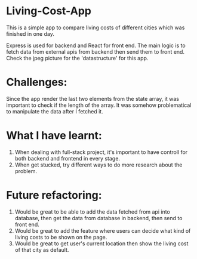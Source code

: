 # Living-Cost-App
This is a simple app to compare living costs of different cities which was finished in one day.

Express is used for backend and React for front end. The main logic is to fetch data from external apis from backend then send them to front end.
Check the jpeg picture for the 'datastructure' for this app.

# Challenges:
Since the app render the last two elements from the state array, it was important to check if the length of the array.
It was somehow problematical to manipulate the data after I fetched it.


# What I have learnt:
1. When dealing with full-stack project, it's important to have controll for both backend and frontend in every stage.
2. When get stucked, try different ways to do more research about the problem.


# Future refactoring:
1. Would be great to be able to add the data fetched from api into database, then get the data from database in backend, then send to front end.
2. Would be great to add the feature where users can decide what kind of living costs to be shown on the page.
3. Would be great to get user's current location then show the living cost of that city as default.
